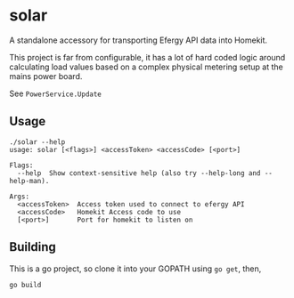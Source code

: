 # solar

A standalone accessory for transporting Efergy API data into Homekit. 

This project is far from configurable, it has a lot of hard coded logic
around calculating load values based on a complex physical metering setup 
at the mains power board.

See `PowerService.Update`


## Usage
```
./solar --help
usage: solar [<flags>] <accessToken> <accessCode> [<port>]

Flags:
  --help  Show context-sensitive help (also try --help-long and --help-man).

Args:
  <accessToken>  Access token used to connect to efergy API
  <accessCode>   Homekit Access code to use
  [<port>]       Port for homekit to listen on
```

## Building

This is a go project, so clone it into your GOPATH using `go get`, then,

```
go build
```
